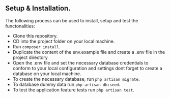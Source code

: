 

## Setup & Installation.

The following process can be used to install, setup and test the functonalities:

- Clone this repository.
- CD into the project folder on your local machine.
- Run ```composer install```.
- Duplicate the content of the env.example file and create a .env file in the project directory
- Open the .env file and set the necessary database credentials to conform to your local configuration and settings  dont forget to create a database on your local machine.
- To create the necessary database, run ```php artisan migrate```.
- To database dummy data run ```php artisan db:seed```.
- To test the application feature tests run ```php artisan test```.